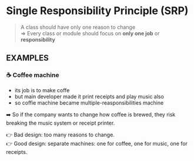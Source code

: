 # Single Responsibility Principle (SRP)
> A class should have only one reason to change\
=> Every class or module should focus on **only one job** or **responsibility** 

## EXAMPLES
### ☕️ Coffee machine
- its job is to make coffe
- but main developer made it print receipts and play music also
- so coffie machine became multiple-reasponsibilities machine

➡️ So if the company wants to change how coffee is brewed, they risk breaking the music system or receipt printer.

👉 Bad design: too many reasons to change.\
👉 Good design: separate machines: one for coffee, one for music, one for receipts.


